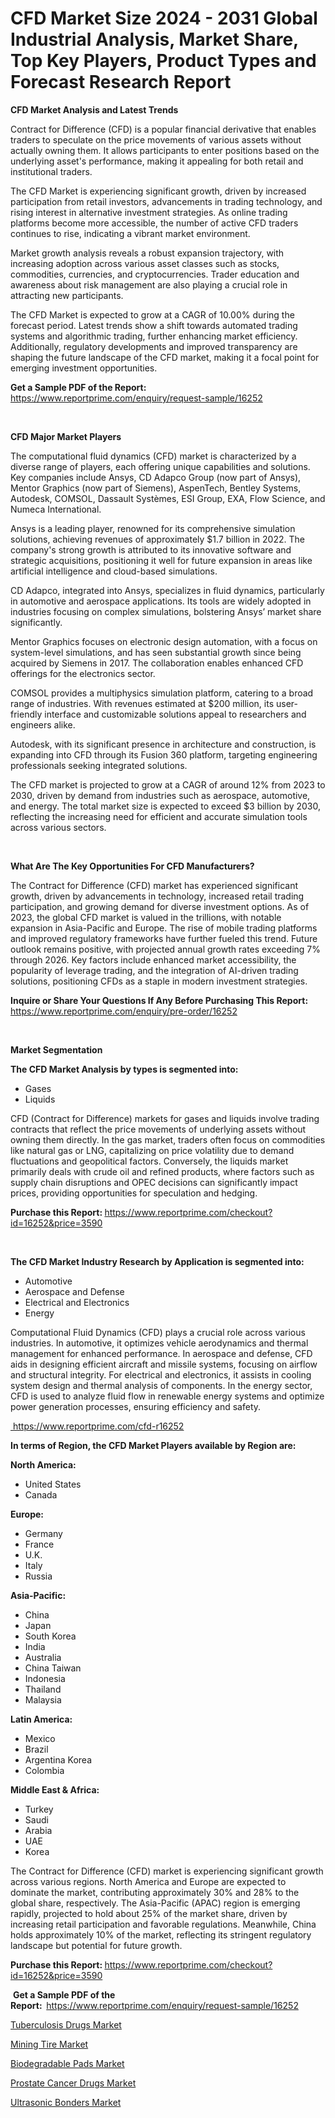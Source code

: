 <p><h1>CFD Market Size 2024 - 2031 Global Industrial Analysis, Market Share, Top Key Players, Product Types and Forecast Research Report</h1></p><p><strong>CFD Market Analysis and Latest Trends</strong></p>
<p><p>Contract for Difference (CFD) is a popular financial derivative that enables traders to speculate on the price movements of various assets without actually owning them. It allows participants to enter positions based on the underlying asset's performance, making it appealing for both retail and institutional traders.</p><p>The CFD Market is experiencing significant growth, driven by increased participation from retail investors, advancements in trading technology, and rising interest in alternative investment strategies. As online trading platforms become more accessible, the number of active CFD traders continues to rise, indicating a vibrant market environment. </p><p>Market growth analysis reveals a robust expansion trajectory, with increasing adoption across various asset classes such as stocks, commodities, currencies, and cryptocurrencies. Trader education and awareness about risk management are also playing a crucial role in attracting new participants.</p><p>The CFD Market is expected to grow at a CAGR of 10.00% during the forecast period. Latest trends show a shift towards automated trading systems and algorithmic trading, further enhancing market efficiency. Additionally, regulatory developments and improved transparency are shaping the future landscape of the CFD market, making it a focal point for emerging investment opportunities.</p></p>
<p><strong>Get a Sample PDF of the Report:&nbsp;</strong> <a href="https://www.reportprime.com/enquiry/request-sample/16252?utm_campaign=1558&utm_medium=2&utm_source=Github&utm_content=ia&utm_term=02122024&utm_id=cfd">https://www.reportprime.com/enquiry/request-sample/16252</a></p>
<p>&nbsp;</p>
<p><strong>CFD Major Market Players</strong></p>
<p><p>The computational fluid dynamics (CFD) market is characterized by a diverse range of players, each offering unique capabilities and solutions. Key companies include Ansys, CD Adapco Group (now part of Ansys), Mentor Graphics (now part of Siemens), AspenTech, Bentley Systems, Autodesk, COMSOL, Dassault Systèmes, ESI Group, EXA, Flow Science, and Numeca International.</p><p>Ansys is a leading player, renowned for its comprehensive simulation solutions, achieving revenues of approximately $1.7 billion in 2022. The company's strong growth is attributed to its innovative software and strategic acquisitions, positioning it well for future expansion in areas like artificial intelligence and cloud-based simulations.</p><p>CD Adapco, integrated into Ansys, specializes in fluid dynamics, particularly in automotive and aerospace applications. Its tools are widely adopted in industries focusing on complex simulations, bolstering Ansys’ market share significantly.</p><p>Mentor Graphics focuses on electronic design automation, with a focus on system-level simulations, and has seen substantial growth since being acquired by Siemens in 2017. The collaboration enables enhanced CFD offerings for the electronics sector.</p><p>COMSOL provides a multiphysics simulation platform, catering to a broad range of industries. With revenues estimated at $200 million, its user-friendly interface and customizable solutions appeal to researchers and engineers alike.</p><p>Autodesk, with its significant presence in architecture and construction, is expanding into CFD through its Fusion 360 platform, targeting engineering professionals seeking integrated solutions.</p><p>The CFD market is projected to grow at a CAGR of around 12% from 2023 to 2030, driven by demand from industries such as aerospace, automotive, and energy. The total market size is expected to exceed $3 billion by 2030, reflecting the increasing need for efficient and accurate simulation tools across various sectors.</p></p>
<p>&nbsp;</p>
<p><strong>What Are The Key Opportunities For CFD Manufacturers?</strong></p>
<p><p>The Contract for Difference (CFD) market has experienced significant growth, driven by advancements in technology, increased retail trading participation, and growing demand for diverse investment options. As of 2023, the global CFD market is valued in the trillions, with notable expansion in Asia-Pacific and Europe. The rise of mobile trading platforms and improved regulatory frameworks have further fueled this trend. Future outlook remains positive, with projected annual growth rates exceeding 7% through 2026. Key factors include enhanced market accessibility, the popularity of leverage trading, and the integration of AI-driven trading solutions, positioning CFDs as a staple in modern investment strategies.</p></p>
<p><strong>Inquire or Share Your Questions If Any Before Purchasing This Report:</strong> <a href="https://www.reportprime.com/enquiry/pre-order/16252?utm_campaign=1558&utm_medium=2&utm_source=Github&utm_content=ia&utm_term=02122024&utm_id=cfd">https://www.reportprime.com/enquiry/pre-order/16252</a></p>
<p>&nbsp;</p>
<p><strong>Market Segmentation</strong></p>
<p><strong>The CFD Market Analysis by types is segmented into:</strong></p>
<p><ul><li>Gases</li><li>Liquids</li></ul></p>
<p><p>CFD (Contract for Difference) markets for gases and liquids involve trading contracts that reflect the price movements of underlying assets without owning them directly. In the gas market, traders often focus on commodities like natural gas or LNG, capitalizing on price volatility due to demand fluctuations and geopolitical factors. Conversely, the liquids market primarily deals with crude oil and refined products, where factors such as supply chain disruptions and OPEC decisions can significantly impact prices, providing opportunities for speculation and hedging.</p></p>
<p><strong>Purchase this Report:&nbsp;</strong><a href="https://www.reportprime.com/checkout?id=16252&price=3590&utm_campaign=1558&utm_medium=2&utm_source=Github&utm_content=ia&utm_term=02122024&utm_id=cfd">https://www.reportprime.com/checkout?id=16252&price=3590</a></p>
<p>&nbsp;</p>
<p><strong>The CFD Market Industry Research by Application is segmented into:</strong></p>
<p><ul><li>Automotive</li><li>Aerospace and Defense</li><li>Electrical and Electronics</li><li>Energy</li></ul></p>
<p><p>Computational Fluid Dynamics (CFD) plays a crucial role across various industries. In automotive, it optimizes vehicle aerodynamics and thermal management for enhanced performance. In aerospace and defense, CFD aids in designing efficient aircraft and missile systems, focusing on airflow and structural integrity. For electrical and electronics, it assists in cooling system design and thermal analysis of components. In the energy sector, CFD is used to analyze fluid flow in renewable energy systems and optimize power generation processes, ensuring efficiency and safety.</p></p>
<p><a href="https://www.reportprime.com/cfd-r16252?utm_campaign=1558&utm_medium=2&utm_source=Github&utm_content=ia&utm_term=02122024&utm_id=cfd">&nbsp;https://www.reportprime.com/cfd-r16252</a></p>
<p><strong>In terms of Region, the CFD Market Players available by Region are:</strong></p>
<p>
    <p> <strong> North America: </strong>
        <ul>
            <li>United States</li>
            <li>Canada</li>
        </ul>
        </p> 
    <p> <strong> Europe: </strong>
        <ul>
            <li>Germany</li>
            <li>France</li>
            <li>U.K.</li>
            <li>Italy</li>
            <li>Russia</li>
        </ul>
        </p> 
    <p> <strong> Asia-Pacific: </strong>
        <ul>
            <li>China</li>
            <li>Japan</li>
            <li>South Korea</li>
            <li>India</li>
            <li>Australia</li>
            <li>China Taiwan</li>
            <li>Indonesia</li>
            <li>Thailand</li>
            <li>Malaysia</li>
        </ul>
        </p> 
    <p> <strong> Latin America: </strong>
        <ul>
            <li>Mexico</li>
            <li>Brazil</li>
            <li>Argentina Korea</li>
            <li>Colombia</li>
        </ul>
        </p> 
    <p> <strong> Middle East & Africa: </strong>
        <ul>
            <li>Turkey</li>
            <li>Saudi</li>
            <li>Arabia</li>
            <li>UAE</li>
            <li>Korea</li>
        </ul>
    </p>
    </p>
<p><p>The Contract for Difference (CFD) market is experiencing significant growth across various regions. North America and Europe are expected to dominate the market, contributing approximately 30% and 28% to the global share, respectively. The Asia-Pacific (APAC) region is emerging rapidly, projected to hold about 25% of the market share, driven by increasing retail participation and favorable regulations. Meanwhile, China holds approximately 10% of the market, reflecting its stringent regulatory landscape but potential for future growth.</p></p>
<p><strong>Purchase this Report: </strong><a href="https://www.reportprime.com/checkout?id=16252&price=3590&utm_campaign=1558&utm_medium=2&utm_source=Github&utm_content=ia&utm_term=02122024&utm_id=cfd">https://www.reportprime.com/checkout?id=16252&price=3590</a></p>
<p>&nbsp;<strong>Get a Sample PDF of the Report:&nbsp;&nbsp;</strong><a href="https://www.reportprime.com/enquiry/request-sample/16252?utm_campaign=1558&utm_medium=2&utm_source=Github&utm_content=ia&utm_term=02122024&utm_id=cfd">https://www.reportprime.com/enquiry/request-sample/16252</a></p>
<p><strong></strong></p>
<p><p><a href="https://www.linkedin.com/pulse/tuberculosis-drugs-market-evaluation-trends-size-share-competitive-ommfe?utm_campaign=1558&utm_medium=2&utm_source=Github&utm_content=ia&utm_term=02122024&utm_id=cfd">Tuberculosis Drugs Market</a></p><p><a href="https://www.linkedin.com/pulse/mining-tire-market-analysis-anticipated-6-cagr-growth-dynamics-eqg1f?utm_campaign=1558&utm_medium=2&utm_source=Github&utm_content=ia&utm_term=02122024&utm_id=cfd">Mining Tire Market</a></p><p><a href="https://issuu.com/reportprime-2/docs/biodegradable-pads-market-size-2030.pptx?utm_campaign=1558&utm_medium=2&utm_source=Github&utm_content=ia&utm_term=02122024&utm_id=cfd">Biodegradable Pads Market</a></p><p><a href="https://www.linkedin.com/pulse/prostate-cancer-drugs-market-scope-shows-upward-growth-losye?utm_campaign=1558&utm_medium=2&utm_source=Github&utm_content=ia&utm_term=02122024&utm_id=cfd">Prostate Cancer Drugs Market</a></p><p><a href="https://issuu.com/reportprime-2/docs/ultrasonic-bonders-market-size-2030.pptx?utm_campaign=1558&utm_medium=2&utm_source=Github&utm_content=ia&utm_term=02122024&utm_id=cfd">Ultrasonic Bonders Market</a></p></p>